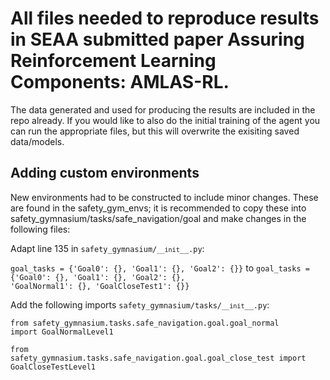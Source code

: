 # All files needed to reproduce results in SEAA submitted paper Assuring Reinforcement Learning Components: AMLAS-RL.

The data generated and used for producing the results are included in the repo already. If you would like to also do the initial training of the agent you can run the appropriate files, but this will overwrite the exisiting saved data/models. 

## Adding custom environments
New environments had to be constructed to include minor changes. These are found in the safety_gym_envs; it is recommended to copy these into safety_gymnasium/tasks/safe_navigation/goal and make changes in the following files:

Adapt line 135 in <code>safety_gymnasium/`__init`__.py</code>:

<code>goal_tasks = {'Goal0': {}, 'Goal1': {}, 'Goal2': {}}</code> to <code>goal_tasks = {'Goal0': {}, 'Goal1': {}, 'Goal2': {}, 'GoalNormal1': {}, 'GoalCloseTest1': {}}</code>

Add the following imports <code>safety_gymnasium/tasks/`__init`__.py</code>:

<code>from safety_gymnasium.tasks.safe_navigation.goal.goal_normal import GoalNormalLevel1</code>

<code>from safety_gymnasium.tasks.safe_navigation.goal.goal_close_test import GoalCloseTestLevel1</code>

